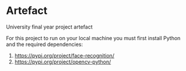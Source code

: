 # Artefact
University final year project artefact

For this project to run on your local machine you must first install Python and the required dependencies:

1. https://pypi.org/project/face-recognition/
2. https://pypi.org/project/opencv-python/
